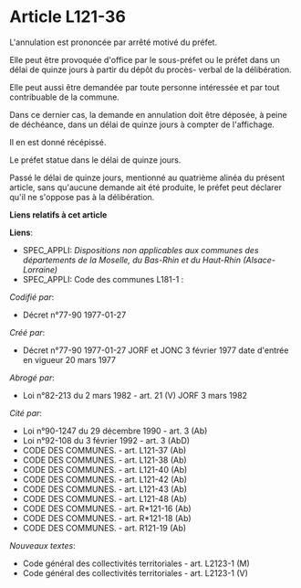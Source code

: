 # Article L121-36

L'annulation est prononcée par arrêté motivé du préfet.

Elle peut être provoquée d'office par le sous-préfet ou le préfet dans un délai de quinze jours à partir du dépôt du procès-
verbal de la délibération.

Elle peut aussi être demandée par toute personne intéressée et par tout contribuable de la commune.

Dans ce dernier cas, la demande en annulation doit être déposée, à peine de déchéance, dans un délai de quinze jours à
compter de l'affichage.

Il en est donné récépissé.

Le préfet statue dans le délai de quinze jours.

Passé le délai de quinze jours, mentionné au quatrième alinéa du présent article, sans qu'aucune demande ait été produite, le
préfet peut déclarer qu'il ne s'oppose pas à la délibération.

**Liens relatifs à cet article**

**Liens**:

  - SPEC_APPLI: *Dispositions non applicables aux communes des départements de la Moselle, du Bas-Rhin et du Haut-Rhin (Alsace-Lorraine)*
  - SPEC_APPLI: Code des communes L181-1 :

_Codifié par_:

  - Décret n°77-90 1977-01-27

_Créé par_:

  - Décret n°77-90 1977-01-27 JORF et JONC 3 février 1977 date d'entrée en vigueur 20 mars 1977

_Abrogé par_:

  - Loi n°82-213 du 2 mars 1982 - art. 21 (V) JORF 3 mars 1982

_Cité par_:

  - Loi n°90-1247 du 29 décembre 1990 - art. 3 (Ab)
  - Loi n°92-108 du 3 février 1992 - art. 3 (AbD)
  - CODE DES COMMUNES. - art. L121-37 (Ab)
  - CODE DES COMMUNES. - art. L121-38 (Ab)
  - CODE DES COMMUNES. - art. L121-40 (Ab)
  - CODE DES COMMUNES. - art. L121-42 (Ab)
  - CODE DES COMMUNES. - art. L121-43 (Ab)
  - CODE DES COMMUNES. - art. L121-48 (Ab)
  - CODE DES COMMUNES. - art. R*121-16 (Ab)
  - CODE DES COMMUNES. - art. R*121-18 (Ab)
  - CODE DES COMMUNES. - art. R121-19 (Ab)

_Nouveaux textes_:

  - Code général des collectivités territoriales - art. L2123-1 (M)
  - Code général des collectivités territoriales - art. L2123-1 (V)
